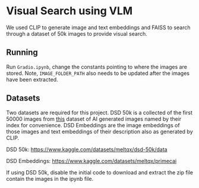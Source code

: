 # Visual Search using VLM
We used CLIP to generate image and text embeddings and FAISS to search through a dataset of 50k images to provide visual search.

## Running
Run `Gradio.ipynb`, change the constants pointing to where the images are stored. Note, `IMAGE_FOLDER_PATH` also needs to be updated after the images have been extracted.

## Datasets
Two datasets are required for this project. DSD 50k is a collected of the first 50000 images from [this](https://huggingface.co/datasets/primecai/dsd_data) dataset of AI generated images named by their index for convenience. DSD Embeddings are the image embeddings of those images and text embeddings of their description also as generated by CLIP.

DSD 50k: https://www.kaggle.com/datasets/meltqx/dsd-50k/data

DSD Embeddings: https://www.kaggle.com/datasets/meltqx/primecai

If using DSD 50k, disable the initial code to download and extract the zip file contain the images in the ipynb file.
